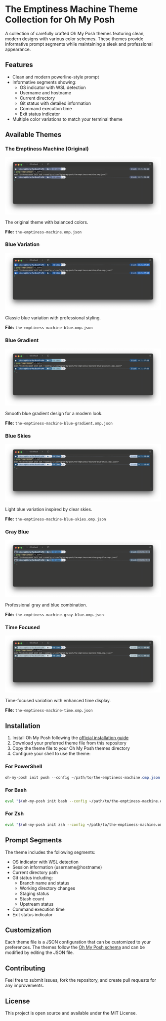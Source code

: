 # The Emptiness Machine Theme Collection for Oh My Posh

A collection of carefully crafted Oh My Posh themes featuring clean, modern designs with various color schemes. These themes provide informative prompt segments while maintaining a sleek and professional appearance.

## Features

- Clean and modern powerline-style prompt
- Informative segments showing:
  - OS indicator with WSL detection
  - Username and hostname
  - Current directory
  - Git status with detailed information
  - Command execution time
  - Exit status indicator
- Multiple color variations to match your terminal theme

## Available Themes

### The Emptiness Machine (Original)

![The Emptiness Machine](screenshots/the-emptiness-machine.png)

The original theme with balanced colors.

**File:** `the-emptiness-machine.omp.json`

### Blue Variation

![Blue Variation](screenshots/the-emptiness-machine-blue.png)

Classic blue variation with professional styling.

**File:** `the-emptiness-machine-blue.omp.json`

### Blue Gradient

![Blue Gradient](screenshots/the-emptiness-machine-blue-gradient.png)

Smooth blue gradient design for a modern look.

**File:** `the-emptiness-machine-blue-gradient.omp.json`

### Blue Skies

![Blue Skies](screenshots/the-emptiness-machine-blue-skies.png)

Light blue variation inspired by clear skies.

**File:** `the-emptiness-machine-blue-skies.omp.json`

### Gray Blue

![Gray Blue](screenshots/the-emptiness-machine-gray-blue.png)

Professional gray and blue combination.

**File:** `the-emptiness-machine-gray-blue.omp.json`

### Time Focused

![Time Focused](screenshots/the-emptiness-machine-time.png)

Time-focused variation with enhanced time display.

**File:** `the-emptiness-machine-time.omp.json`

## Installation

1. Install Oh My Posh following the [official installation guide](https://ohmyposh.dev/docs/installation)
2. Download your preferred theme file from this repository
3. Copy the theme file to your Oh My Posh themes directory
4. Configure your shell to use the theme:

### For PowerShell

```powershell
oh-my-posh init pwsh --config ~/path/to/the-emptiness-machine.omp.json | Invoke-Expression
```

### For Bash

```bash
eval "$(oh-my-posh init bash --config ~/path/to/the-emptiness-machine.omp.json)"
```

### For Zsh

```zsh
eval "$(oh-my-posh init zsh --config ~/path/to/the-emptiness-machine.omp.json)"
```

## Prompt Segments

The theme includes the following segments:

- OS indicator with WSL detection
- Session information (username@hostname)
- Current directory path
- Git status including:
  - Branch name and status
  - Working directory changes
  - Staging status
  - Stash count
  - Upstream status
- Command execution time
- Exit status indicator

## Customization

Each theme file is a JSON configuration that can be customized to your preferences. The themes follow the [Oh My Posh schema](https://raw.githubusercontent.com/JanDeDobbeleer/oh-my-posh/main/themes/schema.json) and can be modified by editing the JSON file.

## Contributing

Feel free to submit issues, fork the repository, and create pull requests for any improvements.

## License

This project is open source and available under the MIT License.
